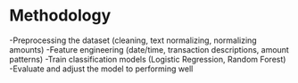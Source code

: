 # Methodology

-Preprocessing the dataset (cleaning, text normalizing, normalizing amounts)
-Feature engineering (date/time, transaction descriptions, amount patterns)
-Train classification models (Logistic Regression, Random Forest)
-Evaluate and adjust the model to performing well
